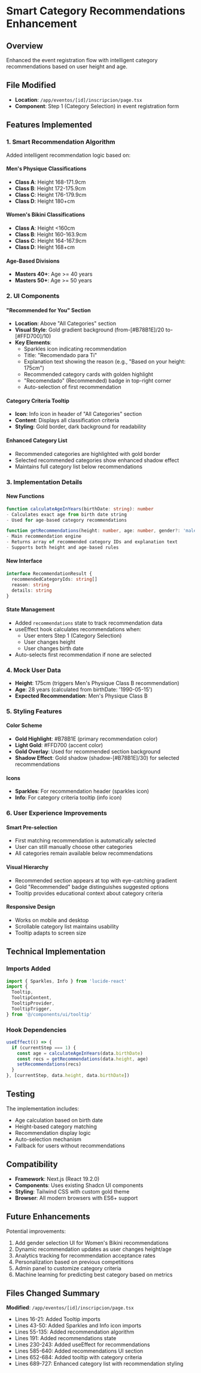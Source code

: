 # Smart Category Recommendations Enhancement

## Overview
Enhanced the event registration flow with intelligent category recommendations based on user height and age.

## File Modified
- **Location**: `/app/eventos/[id]/inscripcion/page.tsx`
- **Component**: Step 1 (Category Selection) in event registration form

## Features Implemented

### 1. Smart Recommendation Algorithm
Added intelligent recommendation logic based on:

#### Men's Physique Classifications
- **Class A**: Height 168-171.9cm
- **Class B**: Height 172-175.9cm
- **Class C**: Height 176-179.9cm
- **Class D**: Height 180+cm

#### Women's Bikini Classifications
- **Class A**: Height <160cm
- **Class B**: Height 160-163.9cm
- **Class C**: Height 164-167.9cm
- **Class D**: Height 168+cm

#### Age-Based Divisions
- **Masters 40+**: Age >= 40 years
- **Masters 50+**: Age >= 50 years

### 2. UI Components

#### "Recommended for You" Section
- **Location**: Above "All Categories" section
- **Visual Style**: Gold gradient background (from-[#B78B1E]/20 to-[#FFD700]/10)
- **Key Elements**:
  - Sparkles icon indicating recommendation
  - Title: "Recomendado para Ti"
  - Explanation text showing the reason (e.g., "Based on your height: 175cm")
  - Recommended category cards with golden highlight
  - "Recomendado" (Recommended) badge in top-right corner
  - Auto-selection of first recommendation

#### Category Criteria Tooltip
- **Icon**: Info icon in header of "All Categories" section
- **Content**: Displays all classification criteria
- **Styling**: Gold border, dark background for readability

#### Enhanced Category List
- Recommended categories are highlighted with gold border
- Selected recommended categories show enhanced shadow effect
- Maintains full category list below recommendations

### 3. Implementation Details

#### New Functions
```typescript
function calculateAgeInYears(birthDate: string): number
- Calculates exact age from birth date string
- Used for age-based category recommendations

function getRecommendations(height: number, age: number, gender?: 'male' | 'female'): RecommendationResult
- Main recommendation engine
- Returns array of recommended category IDs and explanation text
- Supports both height and age-based rules
```

#### New Interface
```typescript
interface RecommendationResult {
  recommendedCategoryIds: string[]
  reason: string
  details: string
}
```

#### State Management
- Added `recommendations` state to track recommendation data
- useEffect hook calculates recommendations when:
  - User enters Step 1 (Category Selection)
  - User changes height
  - User changes birth date
- Auto-selects first recommendation if none are selected

### 4. Mock User Data
- **Height**: 175cm (triggers Men's Physique Class B recommendation)
- **Age**: 28 years (calculated from birthDate: '1990-05-15')
- **Expected Recommendation**: Men's Physique Class B

### 5. Styling Features

#### Color Scheme
- **Gold Highlight**: #B78B1E (primary recommendation color)
- **Light Gold**: #FFD700 (accent color)
- **Gold Overlay**: Used for recommended section background
- **Shadow Effect**: Gold shadow (shadow-[#B78B1E]/30) for selected recommendations

#### Icons
- **Sparkles**: For recommendation header (sparkles icon)
- **Info**: For category criteria tooltip (info icon)

### 6. User Experience Improvements

#### Smart Pre-selection
- First matching recommendation is automatically selected
- User can still manually choose other categories
- All categories remain available below recommendations

#### Visual Hierarchy
- Recommended section appears at top with eye-catching gradient
- Gold "Recommended" badge distinguishes suggested options
- Tooltip provides educational context about category criteria

#### Responsive Design
- Works on mobile and desktop
- Scrollable category list maintains usability
- Tooltip adapts to screen size

## Technical Implementation

### Imports Added
```typescript
import { Sparkles, Info } from 'lucide-react'
import {
  Tooltip,
  TooltipContent,
  TooltipProvider,
  TooltipTrigger,
} from '@/components/ui/tooltip'
```

### Hook Dependencies
```typescript
useEffect(() => {
  if (currentStep === 1) {
    const age = calculateAgeInYears(data.birthDate)
    const recs = getRecommendations(data.height, age)
    setRecommendations(recs)
  }
}, [currentStep, data.height, data.birthDate])
```

## Testing

The implementation includes:
- Age calculation based on birth date
- Height-based category matching
- Recommendation display logic
- Auto-selection mechanism
- Fallback for users without recommendations

## Compatibility

- **Framework**: Next.js (React 19.2.0)
- **Components**: Uses existing Shadcn UI components
- **Styling**: Tailwind CSS with custom gold theme
- **Browser**: All modern browsers with ES6+ support

## Future Enhancements

Potential improvements:
1. Add gender selection UI for Women's Bikini recommendations
2. Dynamic recommendation updates as user changes height/age
3. Analytics tracking for recommendation acceptance rates
4. Personalization based on previous competitions
5. Admin panel to customize category criteria
6. Machine learning for predicting best category based on metrics

## Files Changed Summary

**Modified**: `/app/eventos/[id]/inscripcion/page.tsx`
- Lines 16-21: Added Tooltip imports
- Lines 43-50: Added Sparkles and Info icon imports
- Lines 55-135: Added recommendation algorithm
- Lines 191: Added recommendations state
- Lines 230-243: Added useEffect for recommendations
- Lines 585-640: Added recommendations UI section
- Lines 652-684: Added tooltip with category criteria
- Lines 689-727: Enhanced category list with recommendation styling
